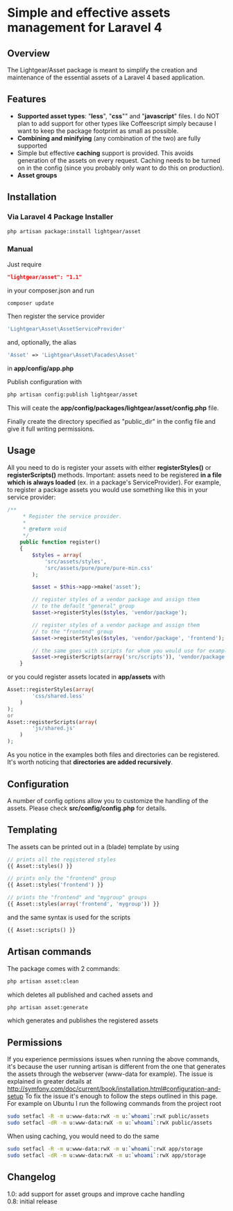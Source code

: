 # Simple and effective assets management for Laravel 4

## Overview
The Lightgear/Asset package is meant to simplify the creation and maintenance of the essential assets of a Laravel 4 based application.

## Features

* **Supported asset types**: "**less**", "**css**"" and "**javascript**" files.
I do NOT plan to add support for other types like Coffeescript simply because I want to keep the package footprint as small as possible.
* **Combining and minifying** (any combination of the two) are fully supported
* Simple but effective **caching** support is provided.
This avoids generation of the assets on every request.
Caching needs to be turned on in the config (since you probably only want to do this on production).
* **Asset groups**

## Installation

### Via Laravel 4 Package Installer
```bash
php artisan package:install lightgear/asset
```
### Manual
Just require
```json
"lightgear/asset": "1.1"
```
in your composer.json
and run
```bash
composer update
```
Then register the service provider
```php
'Lightgear\Asset\AssetServiceProvider'
```
and, optionally, the alias 
```php
'Asset' => 'Lightgear\Asset\Facades\Asset'
```
in **app/config/app.php**

Publish configuration with
```bash
php artisan config:publish lightgear/asset
```
This will ceate the **app/config/packages/lightgear/asset/config.php** file.

Finally create the directory specified as "public_dir" in the config file and give it full writing permissions.

## Usage
All you need to do is register your assets with either **registerStyles()** or **registerScripts()** methods.
Important: assets need to be registered **in a file which is always loaded** (ex. in a package's ServiceProvider).
For example, to register a package assets you would use something like this in your service provider:

```php
/**
	 * Register the service provider.
	 *
	 * @return void
	 */
	public function register()
	{
	    $styles = array(
	        'src/assets/styles',
	        'src/assets/pure/pure/pure-min.css'
	    );

		$asset = $this->app->make('asset');

        // register styles of a vendor package and assign them
        // to the default "general" group
        $asset->registerStyles($styles, 'vendor/package');

        // register styles of a vendor package and assign them
        // to the "frontend" group
        $asset->registerStyles($styles, 'vendor/package', 'frontend');

        // the same goes with scripts for whom you would use for example
        $asset->registerScripts(array('src/scripts')), 'vendor/package');
	}
```
or you could register assets located in **app/assets** with
```php
Asset::registerStyles(array(
        'css/shared.less'
    )
);
or
Asset::registerScripts(array(
        'js/shared.js'
    )
);
```

As you notice in the examples both files and directories can be registered.
It's worth noticing that **directories are added recursively**.

## Configuration
A number of config options allow you to customize the handling of the assets.
Please check **src/config/config.php** for details.

## Templating
The assets can be printed out in a (blade) template by using
```php
// prints all the registered styles
{{ Asset::styles() }}

// prints only the "frontend" group
{{ Asset::styles('frontend') }}

// prints the "frontend" and "mygroup" groups
{{ Asset::styles(array('frontend', 'mygroup')) }}

```
and the same syntax is used for the scripts
```php
{{ Asset::scripts() }}
```

## Artisan commands
The package comes with 2 commands:
```bash
php artisan asset:clean
```
which deletes all published and cached assets
and
```bash
php artisan asset:generate
```
which generates and publishes the registered assets

## Permissions
If you experience permissions issues when running the above commands, it's because the user running artisan is different from the one that generates the assets through the webserver (www-data for example).
The issue is explained in greater details at
http://symfony.com/doc/current/book/installation.html#configuration-and-setup
To fix the issue it's enough to follow the steps outlined in this page.
For example on Ubuntu I run the following commands from the project root
```bash
sudo setfacl -R -m u:www-data:rwX -m u:`whoami`:rwX public/assets
sudo setfacl -dR -m u:www-data:rwX -m u:`whoami`:rwX public/assets
```
When using caching, you would need to do the same
```bash
sudo setfacl -R -m u:www-data:rwX -m u:`whoami`:rwX app/storage
sudo setfacl -dR -m u:www-data:rwX -m u:`whoami`:rwX app/storage
```

## Changelog
1.0: add support for asset groups and improve cache handling  
0.8: initial release
 
